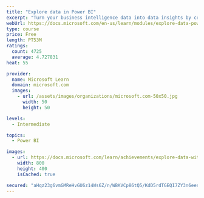 ```yaml
---
title: "Explore data in Power BI"
excerpt: "Turn your business intelligence data into data insights by creating and configuring Power BI dashboards."
webUrl: https://docs.microsoft.com/en-us/learn/modules/explore-data-power-bi/
type: course
price: Free
length: PT53M
ratings:
  count: 4725
  average: 4.727831
heat: 55

provider:
  name: Microsoft Learn
  domain: microsoft.com
  images:
    - url: /assets/images/organizations/microsoft.com-50x50.jpg
      width: 50
      height: 50

levels:
  - Intermediate

topics:
  - Power BI

images:
  - url: https://docs.microsoft.com/learn/achievements/explore-data-with-power-bi-desktop-social.png
    width: 800
    height: 400
    isCached: true

secured: "aHqz23g6vmGMReHvGU6z14Ws6Z/n/WBKVCp86tQ5/KdD5rdTGEQI7ZY3n6eenVdhJ8XfU3YjzwCsd2R2nX5PGBmLbYxvjf/VMcp9c1MXVb3giFTS4P0XumswWcHZIUhhy9xbOtRRlZfzw7MJ95DFfCPAz5VgBYDnUQjA/S+5SbDzZVR1hUU/vLrsMeBJIs8YBrGZkHEixXQHdkS4nMCmfWireM3STim5UOrMyi2womZQoL6TzN11urUWiNF3ZwVfju0SaBz95DdFswtecdGqYlTf9HTdL9bBZbQuZnj2nnAjRPsdfcumbWavkpJDSZTB4WsuTwS32abfS+AOciwhblfI4zOYoCg8Em0xpPlNWVgsRHuXu9bQLDDYxMYEzpIDtYWyFj5tXrrCQXqXth76dwZr0afCpVU4UFNOtjY3Poc=;demcRABTH8vr8ZE2Z2R70Q=="
---
```


